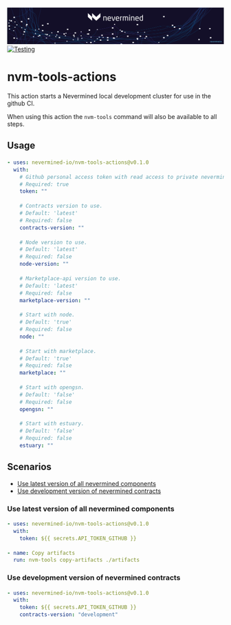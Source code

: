 [![banner](https://raw.githubusercontent.com/nevermined-io/assets/main/images/logo/banner_logo.png)](https://nevermined.io)
[![Testing](https://github.com/nevermined-io/nvm-tools-actions/actions/workflows/testing.yml/badge.svg)](https://github.com/nevermined-io/nvm-tools-actions/actions/workflows/testing.yml)

# nvm-tools-actions

This action starts a Nevermined local development cluster for use in the github CI.

When using this action the `nvm-tools` command will also be available to all steps.

## Usage

```yaml
- uses: nevermined-io/nvm-tools-actions@v0.1.0
  with:
    # Github personal access token with read access to private nevermined-io organization repos
    # Required: true
    token: ""

    # Contracts version to use.
    # Default: 'latest'
    # Required: false
    contracts-version: ""

    # Node version to use.
    # Default: 'latest'
    # Required: false
    node-version: ""

    # Marketplace-api version to use.
    # Default: 'latest'
    # Required: false
    marketplace-version: ""

    # Start with node.
    # Default: 'true'
    # Required: false
    node: ""

    # Start with marketplace.
    # Default: 'true'
    # Required: false
    marketplace: ""

    # Start with opengsn.
    # Default: 'false'
    # Required: false
    opengsn: ""

    # Start with estuary.
    # Default: 'false'
    # Required: false
    estuary: ""
```

## Scenarios

- [Use latest version of all nevermined components](#Use-latest-version-of-all-nevermined-components)
- [Use development version of nevermined contracts](#Use-development-version-of-nevermined-contracts)

### Use latest version of all nevermined components

```yaml
- uses: nevermined-io/nvm-tools-actions@v0.1.0
  with:
    token: ${{ secrets.API_TOKEN_GITHUB }}

- name: Copy artifacts
  run: nvm-tools copy-artifacts ./artifacts
```

### Use development version of nevermined contracts

```yaml
- uses: nevermined-io/nvm-tools-actions@v0.1.0
  with:
    token: ${{ secrets.API_TOKEN_GITHUB }}
    contracts-version: "development"
```
